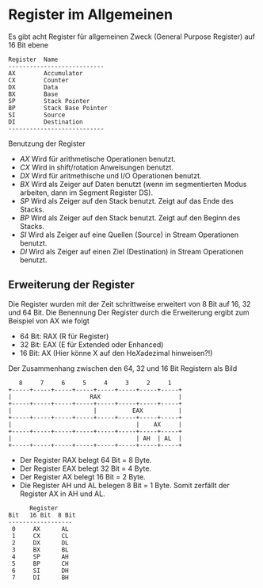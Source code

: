 # Register im Allgemeinen

Es gibt acht Register für allgemeinen Zweck (General Purpose Register) auf 16 Bit ebene

```
Register  Name   
---------------------------
AX        Accumulator
CX        Counter
DX        Data 
BX        Base
SP        Stack Pointer
BP        Stack Base Pointer
SI        Source
DI        Destination
---------------------------
```

Benutzung der Register

- *AX* Wird für arithmetische Operationen benutzt.
- *CX* Wird in shift/rotation Anweisungen benutzt.
- *DX* Wird für aritmethische und I/O Operationen benutzt.
- *BX* Wird als Zeiger auf Daten benutzt (wenn im segmentierten Modus arbeiten, dann im Segment Register DS).
- *SP* Wird als Zeiger auf den Stack benutzt. Zeigt auf das Ende des Stacks.
- *BP* Wird als Zeiger auf den Stack benutzt. Zeigt auf den Beginn des Stacks.
- *SI* Wird als Zeiger auf eine Quellen (Source) in Stream Operationen benutzt.
- *DI* Wird als Zeiger auf einen Ziel (Destination) in Stream Operationen benutzt.

## Erweiterung der Register

Die Register wurden mit der Zeit schrittweise erweitert von 8 Bit auf 16, 32 und 64 Bit. Die Benennung Der Register durch die Erweiterung ergibt zum Beispiel von AX wie folgt

- 64 Bit: RAX (R für Register)
- 32 Bit: EAX (E für Extended oder Enhanced)
- 16 Bit: AX  (Hier könne X auf den He*X*adezimal hinweisen?!)

Der Zusammenhang zwischen den 64, 32 und 16 Bit Registern als Bild

```
   8     7     6     5     4     3     2     1 
+-----+-----+-----+-----+-----+-----+-----+-----+
|                      RAX                      |
+-----+-----+-----+-----+-----+-----+-----+-----+
|                       |          EAX          |
+-----+-----+-----+-----+-----+-----+-----+-----+
|                                   |    AX     |
+-----+-----+-----+-----+-----+-----+-----+-----+
|                                   | AH  | AL  |
+-----+-----+-----+-----+-----+-----+-----+-----+

```
- Der Register RAX belegt 64 Bit = 8 Byte.
- Der Register EAX belegt 32 Bit = 4 Byte.
- Der Register AX belegt 16 Bit = 2 Byte.
- Die Register AH und AL belegen 8 Bit = 1 Byte. Somit zerfällt der Register AX in AH und AL.

```
      Register
Bit   16 Bit  8 Bit
------------------
 0     AX      AL
 1     CX      CL
 2     DX      DL
 3     BX      BL
 4     SP      AH
 5     BP      CH
 6     SI      DH
 7     DI      BH
```
